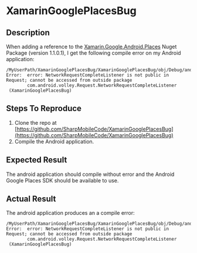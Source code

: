 # XamarinGooglePlacesBug

## Description
When adding a reference to the [Xamarin.Google.Android.Places](https://www.nuget.org/packages/Xamarin.Google.Android.Places/1.1.0.1) Nuget Package (version 1.1.0.1), I get the following compile error on my Android application:

```
/MyUserPath/XamarinGooglePlacesBug/XamarinGooglePlacesBug/obj/Debug/android/src/mono/com/android/volley/Request_NetworkRequestCompleteListenerImplementor.java(29,29): Error:  error: NetworkRequestCompleteListener is not public in Request; cannot be accessed from outside package
		com.android.volley.Request.NetworkRequestCompleteListener
 (XamarinGooglePlacesBug)
```

## Steps To Reproduce
1. Clone the repo at [https://github.com/SharpMobileCode/XamarinGooglePlacesBug](https://github.com/SharpMobileCode/XamarinGooglePlacesBug)
2. Compile the Android application.

## Expected Result
The android application should compile without error and the Android Google Places SDK should be available to use.

## Actual Result
The android application produces an a compile error:
```
/MyUserPath/XamarinGooglePlacesBug/XamarinGooglePlacesBug/obj/Debug/android/src/mono/com/android/volley/Request_NetworkRequestCompleteListenerImplementor.java(29,29): Error:  error: NetworkRequestCompleteListener is not public in Request; cannot be accessed from outside package
		com.android.volley.Request.NetworkRequestCompleteListener
 (XamarinGooglePlacesBug)
```
